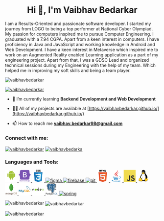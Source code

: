 <h1 align="center">Hi 👋, I'm Vaibhav Bedarkar</h1>
<p align="left">I am a Results-Oriented and passionate software developer. I started my journey from LOGO to being a top performer at National Cyber Olympiad. My passion for computers inspired me to pursue Computer Engineering. I graduated with a 7.94 CGPA. Apart from a keen interest in computers. I have proficiency in Java and JavaScript and working knowledge in Android and Web Development. I have a keen interest in Metaverse which inspired me to work on an Augmented Reality enabled Learning application as a part of my engineering project. Apart from that, I was a GDSC Lead and organized technical sessions during my Engineering with the help of my team. Which helped me in improving my soft skills and being a team player.</p>

<p align="left"> <img src="https://komarev.com/ghpvc/?username=vaibhavbedarkar&label=Profile%20views&color=0e75b6&style=flat" alt="vaibhavbedarkar" /> </p>

<p align="left"> <a href="https://github.com/ryo-ma/github-profile-trophy"><img src="https://github-profile-trophy.vercel.app/?username=vaibhavbedarkar" alt="vaibhavbedarkar" /></a> </p>

- 🌱 I’m currently learning **Backend Development and Web Development**

- 👨‍💻 All of my projects are available at [https://vaibhavbedarkar.github.io/](https://vaibhavbedarkar.github.io/)

- 📫 How to reach me **vaibhav.bedarkar98@gmail.com**

<h3 align="left">Connect with me:</h3>
<p align="left">
<a href="https://linkedin.com/in/vaibhavbedarkar" target="blank"><img align="center" src="https://raw.githubusercontent.com/rahuldkjain/github-profile-readme-generator/master/src/images/icons/Social/linked-in-alt.svg" alt="vaibhavbedarkar" height="30" width="40" /></a>
<a href="https://www.codechef.com/users/vaibhavbedarka" target="blank"><img align="center" src="https://cdn.jsdelivr.net/npm/simple-icons@3.1.0/icons/codechef.svg" alt="vaibhavbedarka" height="30" width="40" /></a>
</p>

<h3 align="left">Languages and Tools:</h3>
<p align="left"> <a href="https://developer.android.com" target="_blank" rel="noreferrer"> <img src="https://raw.githubusercontent.com/devicons/devicon/master/icons/android/android-original-wordmark.svg" alt="android" width="40" height="40"/> </a> <a href="https://getbootstrap.com" target="_blank" rel="noreferrer"> <img src="https://raw.githubusercontent.com/devicons/devicon/master/icons/bootstrap/bootstrap-plain-wordmark.svg" alt="bootstrap" width="40" height="40"/> </a> <a href="https://www.w3schools.com/css/" target="_blank" rel="noreferrer"> <img src="https://raw.githubusercontent.com/devicons/devicon/master/icons/css3/css3-original-wordmark.svg" alt="css3" width="40" height="40"/> </a> <a href="https://www.figma.com/" target="_blank" rel="noreferrer"> <img src="https://www.vectorlogo.zone/logos/figma/figma-icon.svg" alt="figma" width="40" height="40"/> </a> <a href="https://firebase.google.com/" target="_blank" rel="noreferrer"> <img src="https://www.vectorlogo.zone/logos/firebase/firebase-icon.svg" alt="firebase" width="40" height="40"/> </a> <a href="https://git-scm.com/" target="_blank" rel="noreferrer"> <img src="https://www.vectorlogo.zone/logos/git-scm/git-scm-icon.svg" alt="git" width="40" height="40"/> </a> <a href="https://www.w3.org/html/" target="_blank" rel="noreferrer"> <img src="https://raw.githubusercontent.com/devicons/devicon/master/icons/html5/html5-original-wordmark.svg" alt="html5" width="40" height="40"/> </a> <a href="https://www.java.com" target="_blank" rel="noreferrer"> <img src="https://raw.githubusercontent.com/devicons/devicon/master/icons/java/java-original.svg" alt="java" width="40" height="40"/> </a> <a href="https://developer.mozilla.org/en-US/docs/Web/JavaScript" target="_blank" rel="noreferrer"> <img src="https://raw.githubusercontent.com/devicons/devicon/master/icons/javascript/javascript-original.svg" alt="javascript" width="40" height="40"/> </a> <a href="https://www.linux.org/" target="_blank" rel="noreferrer"> <img src="https://raw.githubusercontent.com/devicons/devicon/master/icons/linux/linux-original.svg" alt="linux" width="40" height="40"/> </a> <a href="https://www.mongodb.com/" target="_blank" rel="noreferrer"> <img src="https://raw.githubusercontent.com/devicons/devicon/master/icons/mongodb/mongodb-original-wordmark.svg" alt="mongodb" width="40" height="40"/> </a> <a href="https://www.mysql.com/" target="_blank" rel="noreferrer"> <img src="https://raw.githubusercontent.com/devicons/devicon/master/icons/mysql/mysql-original-wordmark.svg" alt="mysql" width="40" height="40"/> </a> <a href="https://nodejs.org" target="_blank" rel="noreferrer"> <img src="https://raw.githubusercontent.com/devicons/devicon/master/icons/nodejs/nodejs-original-wordmark.svg" alt="nodejs" width="40" height="40"/> </a> <a href="https://www.postgresql.org" target="_blank" rel="noreferrer"> <img src="https://raw.githubusercontent.com/devicons/devicon/master/icons/postgresql/postgresql-original-wordmark.svg" alt="postgresql" width="40" height="40"/> </a> <a href="https://spring.io/" target="_blank" rel="noreferrer"> <img src="https://www.vectorlogo.zone/logos/springio/springio-icon.svg" alt="spring" width="40" height="40"/> </a> </p>

<p><img align="left" src="https://github-readme-stats.vercel.app/api/top-langs?username=vaibhavbedarkar&show_icons=true&locale=en&layout=compact" alt="vaibhavbedarkar" /></p>

<p>&nbsp;<img align="center" src="https://github-readme-stats.vercel.app/api?username=vaibhavbedarkar&show_icons=true&locale=en" alt="vaibhavbedarkar" /></p>

<p><img align="center" src="https://github-readme-streak-stats.herokuapp.com/?user=vaibhavbedarkar&" alt="vaibhavbedarkar" /></p>
